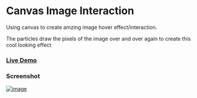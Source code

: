 # Canvas Image Interaction

Using canvas to create amzing image hover effect/interaction.

The particles draw the pixels of the image over and over again to create this cool looking effect

### [Live Demo](https://codepen.io/dev_loop/full/Bajvged)

### Screenshot

[![image](https://i.imgur.com/VGfTrnL.png)]()

